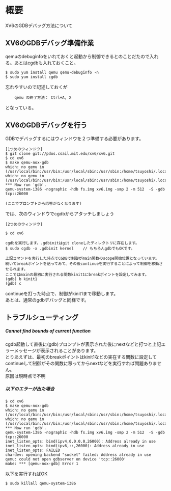# 概要
XV6のGDBデバッグ方法について

## XV6のGDBデバッグ準備作業
qemuのdebuginfoをいれておくと起動から制御できるとのことだたので入れる。あとはcgdbも入れておくこと。
```
$ sudo yum install qemu qemu-debuginfo -n
$ sudo yum install cgdb
```

忘れやすいので記述しておくが
```
	qemu の終了方法： Ctrl+A, X
```
となっている。

## XV6のGDBデバッグを行う

GDBでデバッグするにはウィンドウを２つ準備する必要があります。
```
[1つめのウィンドウ]
$ git clone git://pdos.csail.mit.edu/xv6/xv6.git
$ cd xv6
$ make qemu-nox-gdb
which: no qemu in (/usr/local/bin:/usr/bin:/usr/local/sbin:/usr/sbin:/home/tsuyoshi/.local/bin:/home/tsuyoshi/bin)
which: no qemu in (/usr/local/bin:/usr/bin:/usr/local/sbin:/usr/sbin:/home/tsuyoshi/.local/bin:/home/tsuyoshi/bin)
*** Now run 'gdb'.
qemu-system-i386 -nographic -hdb fs.img xv6.img -smp 2 -m 512  -S -gdb tcp::26000

(ここでプロンプトから応答がなくなります)
```


では、次のウィンドウでcgdbからアタッチしましょう
```
[2つめのウィンドウ]

$ cd xv6

cgdbを実行します。.gdbinitはgit cloneしたディレクトリに存在します。
$ sudo cgdb -x .gdbinit kernel    // もちろんgdbでもOKです。

上記コマンドを実行した時点でCGDBで制御がmain関数のscope開始位置となっています。
続いてbreakポイントを貼ってみて、その後continueを実行することによって制御を移動させられます。
ここではmainの最初に実行される関数kinit1にbreakポイントを設定してみます。
(gdb) b kinit1
(gdb) c
```
continueを打った時点で、制御がkinit1まで移動します。   
あとは、通常のgdbデバッグと同様です。

## トラブルシューティング

##### Cannot find bounds of current function
cgdb起動して直後に(gdb)プロンプトが表示された後にnextなどと打つと上記エラーメッセージが表示されることがあります。  
とりあえずは、最初のbreakポイントはkinit1などの実在する関数に設定してcontinueして制御がその関数に移ってからnextなどを実行すれば問題ありません。  
原因は現時点で不明

##### 以下のエラーが出た場合
```
$ cd xv6
$ make qemu-nox-gdb
which: no qemu in (/usr/local/bin:/usr/bin:/usr/local/sbin:/usr/sbin:/home/tsuyoshi/.local/bin:/home/tsuyoshi/bin)
which: no qemu in (/usr/local/bin:/usr/bin:/usr/local/sbin:/usr/sbin:/home/tsuyoshi/.local/bin:/home/tsuyoshi/bin)
*** Now run 'gdb'.
qemu-system-i386 -nographic -hdb fs.img xv6.img -smp 2 -m 512  -S -gdb tcp::26000
inet_listen_opts: bind(ipv4,0.0.0.0,26000): Address already in use
inet_listen_opts: bind(ipv6,::,26000): Address already in use
inet_listen_opts: FAILED
chardev: opening backend "socket" failed: Address already in use
qemu: could not open gdbserver on device 'tcp::26000'
make: *** [qemu-nox-gdb] Error 1
```

以下を実行すればOK
```
$ sudo killall qemu-system-i386
```
